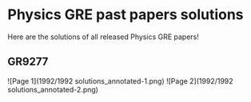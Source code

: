 # Physics GRE past papers solutions
Here are the solutions of all released Physics GRE papers!

## GR9277
![Page 1](1992/1992 solutions_annotated-1.png)
![Page 2](1992/1992 solutions_annotated-2.png)

